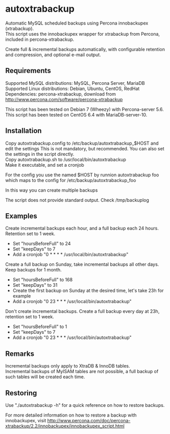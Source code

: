 autoxtrabackup
==============

Automatic MySQL scheduled backups using Percona innobackupex (xtrabackup).  
This script uses the innobackupex wrapper for xtrabackup from Percona, included in percona-xtrabackup.

Create full & incremental backups automatically, with configurable retention and compression, and optional e-mail output.

Requirements
------------
Supported MySQL distributions: MySQL, Percona Server, MariaDB  
Supported Linux distributions: Debian, Ubuntu, CentOS, RedHat  
Dependencies: percona-xtrabackup, download from http://www.percona.com/software/percona-xtrabackup

This script has been tested on Debian 7 (Wheezy) with Percona-server 5.6.  
This script has been tested on CentOS 6.4 with MariaDB-server-10.  

Installation
------------
Copy autoxtrabackup.config to /etc/backup/autoxtrabackup_$HOST and edit the settings 
This is not mandatory, but recommended. You can also set the settings in the script directly.  
Copy autoxtrabackup.sh to /usr/local/bin/autoxtrabackup  
Make it executable, and set a cronjob  

For the config you use the named $HOST by runnion autoxtrabackup foo which maps to the config for /etc/backup/autoxtrabackup_foo

In this way you can create multiple backups 

The script does not provide standard output. Check /tmp/backuplog  

Examples
---------
Create incremental backups each hour, and a full backup each 24 hours. Retention set to 1 week.  
  - Set "hoursBeforeFull" to 24  
  - Set "keepDays" to 7  
  - Add a cronjob "0 * * * * /usr/local/bin/autoxtrabackup"

Create a full backup on Sunday, take incremental backups all other days. Keep backups for 1 month.
  - Set "hoursBeforeFull" to 168
  - Set "keepDays" to 31
  - Create the first backup on Sunday at the desired time, let's take 23h for example
  - Add a cronjob "0 23 * * * /usr/local/bin/autoxtrabackup"

Don't create incremental backups. Create a full backup every day at 23h, retention set to 1 week.
  - Set "hoursBeforeFull" to 1
  - Set "keepDays" to 7
  - Add a cronjob "0 23 * * * /usr/local/bin/autoxtrabackup"

Remarks
-------
Incremental backups only apply to XtraDB & InnoDB tables.  
Incremental backups of MyISAM tables are not possible, a full backup of such tables will be created each time.  

Restoring
---------
Use "./autoxtrabackup -h" for a quick reference on how to restore backups.

For more detailed information on how to restore a backup with innobackupex, visit http://www.percona.com/doc/percona-xtrabackup/2.2/innobackupex/innobackupex_script.html
